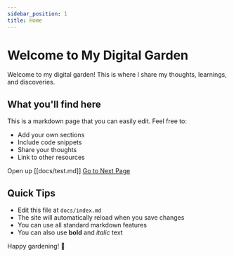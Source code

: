 ```yaml
---
sidebar_position: 1
title: Home
---
```


# Welcome to My Digital Garden

Welcome to my digital garden! This is where I share my thoughts, learnings, and discoveries.

## What you'll find here

This is a markdown page that you can easily edit. Feel free to:
- Add your own sections
- Include code snippets
- Share your thoughts
- Link to other resources

Open up [[docs/test.md]]
[Go to Next Page](./test.md)

## Quick Tips

- Edit this file at `docs/index.md`
- The site will automatically reload when you save changes
- You can use all standard markdown features
- You can also use **bold** and *italic* text

Happy gardening! 🌱
